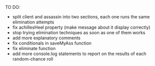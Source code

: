 TO DO:

- split client and assassin into two sections, each one runs the same elimination attempts
- fix achillesHeel property (make message about it display correctly)
- stop trying elimination techniques as soon as one of them works
- add more explanatory comments
- fix conditionals in saveMyAss function
- fix eliminate function
- add more console.log statements to report on the results of each random-chance roll